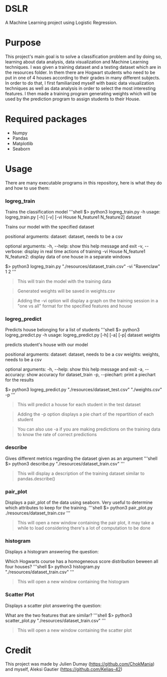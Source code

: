 # DSLR
A Machine Learning project using Logistic Regression.

# Purpose
This project's main goal is to solve a classification problem and by doing so, learning about data analysis, data visualization and Machine Learning techniques. 
I was given a training dataset and a testing dataset which are in the resources folder. 
In them there are Hogwart students who need to be put in one of 4 houses according to their grades in many different subjects.
In order to do that, I first familiarized myself with basic data visualization techniques as well as data analysis in order to select the most interesting features. I then made a training program generating weights which will be used by the prediction program to assign students to their House.

# Required packages
* Numpy
* Pandas
* Matplotlib
* Seaborn

# Usage
There are many executable programs in this repository, here is what they do and how to use them:

### logreg_train
Trains the classification model
'''shell
$> python3 logreg_train.py -h</code>
usage: logreg_train.py [-h] [-v] [-vi House N_feature1 N_feature2] dataset

Trains our model with the specified dataset

positional arguments:
  dataset: dataset, needs to be a csv

optional arguments:
  -h, --help: show this help message and exit
  -v, --verbose: display in real time actions of training
  -vi House N_feature1 N_feature2: display data of one house in a separate windows

$> python3 logreg_train.py "./resources/dataset_train.csv" -vi "Ravenclaw" 1 2
'''
>This will train the model with the training data

>Generated weights will be saved in weights.csv

>Adding the -vi option will display a graph on the training session in a "one vs all" format for the specified features and house

### logreg_predict
Predicts house belonging for a list of students
'''shell
$> python3 logreg_predict.py -h
usage: logreg_predict.py [-h] [-a] [-p] dataset weights

predicts student's house with our model

positional arguments:
  dataset: dataset, needs to be a csv
  weights: weights, needs to be a csv

optional arguments:
  -h, --help: show this help message and exit
  -a, --accuracy: show accuracy for dataset_train
  -p, --piechart: print a piechart for the results

$> python3 logreg_predict.py "./resources/dataset_test.csv" "./weights.csv" -p
'''
>This will predict a house for each student in the test dataset

>Adding the -p option displays a pie chart of the repartition of each student

>You can also use -a if you are making predictions on the training data to know the rate of correct predictions

### describe
Gives different metrics regarding the dataset given as an argument
'''shell
$> python3 describe.py "./resources/dataset_train.csv"</code>
'''
>This will display a description of the training dataset similar to pandas.describe()

### pair_plot
Displays a pair_plot of the data using seaborn. Very useful to determine which attributes to keep for the training.
'''shell
$> python3 pair_plot.py ./resources/dataset_train.csv
'''
>This will open a new window containing the pair plot, it may take a while to load considering there's a lot of computation to be done

### histogram
Displays a histogram answering the question:

Which Hogwarts course has a homogeneous score distribution beween all four houses?
'''shell
$> python3 histogram.py "./resources/dataset_train.csv"
'''
>This will open a new window containing the histogram

### Scatter Plot
Displays a scatter plot answering the question:

What are the two features that are similar?
'''shell
$> python3 scatter_plot.py "./resources/dataset_train.csv"
'''
>This will open a new window containing the scatter plot

# Credit
This project was made by Julien Dumay (https://github.com/ChokMania) and myself, Aleksi Gautier (https://github.com/Kelias-42)
